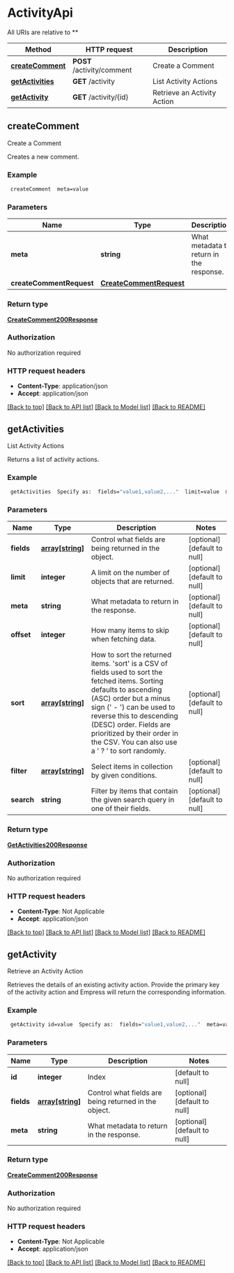 # ActivityApi

All URIs are relative to **

Method | HTTP request | Description
------------- | ------------- | -------------
[**createComment**](ActivityApi.md#createComment) | **POST** /activity/comment | Create a Comment
[**getActivities**](ActivityApi.md#getActivities) | **GET** /activity | List Activity Actions
[**getActivity**](ActivityApi.md#getActivity) | **GET** /activity/{id} | Retrieve an Activity Action



## createComment

Create a Comment

Creates a new comment.

### Example

```bash
 createComment  meta=value
```

### Parameters


Name | Type | Description  | Notes
------------- | ------------- | ------------- | -------------
 **meta** | **string** | What metadata to return in the response. | [optional] [default to null]
 **createCommentRequest** | [**CreateCommentRequest**](CreateCommentRequest.md) |  | [optional]

### Return type

[**CreateComment200Response**](CreateComment200Response.md)

### Authorization

No authorization required

### HTTP request headers

- **Content-Type**: application/json
- **Accept**: application/json

[[Back to top]](#) [[Back to API list]](../README.md#documentation-for-api-endpoints) [[Back to Model list]](../README.md#documentation-for-models) [[Back to README]](../README.md)


## getActivities

List Activity Actions

Returns a list of activity actions.

### Example

```bash
 getActivities  Specify as:  fields="value1,value2,..."  limit=value  meta=value  offset=value  Specify as:  sort="value1,value2,..."  Specify as:  filter=value1 filter=value2 filter=...  search=value
```

### Parameters


Name | Type | Description  | Notes
------------- | ------------- | ------------- | -------------
 **fields** | [**array[string]**](string.md) | Control what fields are being returned in the object. | [optional] [default to null]
 **limit** | **integer** | A limit on the number of objects that are returned. | [optional] [default to null]
 **meta** | **string** | What metadata to return in the response. | [optional] [default to null]
 **offset** | **integer** | How many items to skip when fetching data. | [optional] [default to null]
 **sort** | [**array[string]**](string.md) | How to sort the returned items. 'sort' is a CSV of fields used to sort the fetched items. Sorting defaults to ascending (ASC) order but a minus sign (' - ') can be used to reverse this to descending (DESC) order. Fields are prioritized by their order in the CSV. You can also use a ' ? ' to sort randomly. | [optional] [default to null]
 **filter** | [**array[string]**](string.md) | Select items in collection by given conditions. | [optional] [default to null]
 **search** | **string** | Filter by items that contain the given search query in one of their fields. | [optional] [default to null]

### Return type

[**GetActivities200Response**](GetActivities200Response.md)

### Authorization

No authorization required

### HTTP request headers

- **Content-Type**: Not Applicable
- **Accept**: application/json

[[Back to top]](#) [[Back to API list]](../README.md#documentation-for-api-endpoints) [[Back to Model list]](../README.md#documentation-for-models) [[Back to README]](../README.md)


## getActivity

Retrieve an Activity Action

Retrieves the details of an existing activity action. Provide the primary key of the activity action and Empress will return the corresponding information.

### Example

```bash
 getActivity id=value  Specify as:  fields="value1,value2,..."  meta=value
```

### Parameters


Name | Type | Description  | Notes
------------- | ------------- | ------------- | -------------
 **id** | **integer** | Index | [default to null]
 **fields** | [**array[string]**](string.md) | Control what fields are being returned in the object. | [optional] [default to null]
 **meta** | **string** | What metadata to return in the response. | [optional] [default to null]

### Return type

[**CreateComment200Response**](CreateComment200Response.md)

### Authorization

No authorization required

### HTTP request headers

- **Content-Type**: Not Applicable
- **Accept**: application/json

[[Back to top]](#) [[Back to API list]](../README.md#documentation-for-api-endpoints) [[Back to Model list]](../README.md#documentation-for-models) [[Back to README]](../README.md)

